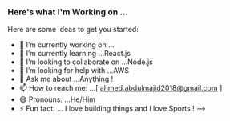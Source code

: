 ### Here's what I'm Working on ...


Here are some ideas to get you started:

- 🔭 I’m currently working on ...
- 🌱 I’m currently learning ...React.js
- 👯 I’m looking to collaborate on ...Node.js
- 🤔 I’m looking for help with ...AWS
- 💬 Ask me about ...Anything !
- 📫 How to reach me: ...[ ahmed.abdulmajid2018@gmail.com ]
- 😄 Pronouns: ...He/Him
- ⚡ Fun fact: ... I love building things and I love Sports !
-->
